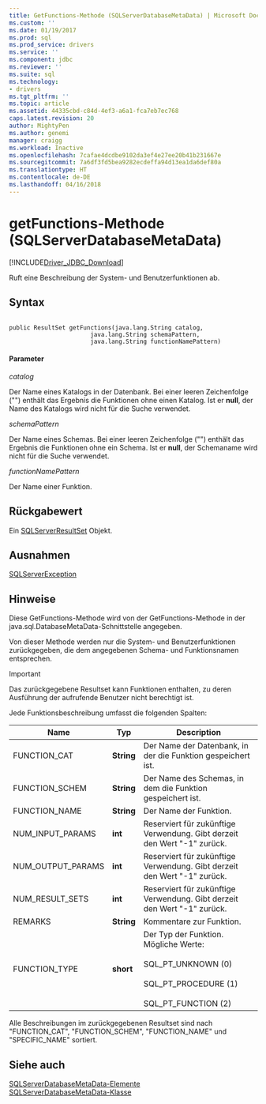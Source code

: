 ```yaml
---
title: GetFunctions-Methode (SQLServerDatabaseMetaData) | Microsoft Docs
ms.custom: ''
ms.date: 01/19/2017
ms.prod: sql
ms.prod_service: drivers
ms.service: ''
ms.component: jdbc
ms.reviewer: ''
ms.suite: sql
ms.technology:
- drivers
ms.tgt_pltfrm: ''
ms.topic: article
ms.assetid: 44335cbd-c84d-4ef3-a6a1-fca7eb7ec768
caps.latest.revision: 20
author: MightyPen
ms.author: genemi
manager: craigg
ms.workload: Inactive
ms.openlocfilehash: 7cafae4dcdbe9102da3ef4e27ee20b41b231667e
ms.sourcegitcommit: 7a6df3fd5bea9282ecdeffa94d13ea1da6def80a
ms.translationtype: HT
ms.contentlocale: de-DE
ms.lasthandoff: 04/16/2018
---
```

# <a name="getfunctions-method-sqlserverdatabasemetadata"></a>getFunctions-Methode (SQLServerDatabaseMetaData)
[!INCLUDE[Driver_JDBC_Download](../../../includes/driver_jdbc_download.md)]

  Ruft eine Beschreibung der System- und Benutzerfunktionen ab.  
  
## <a name="syntax"></a>Syntax  
  
```  
  
public ResultSet getFunctions(java.lang.String catalog,  
                       java.lang.String schemaPattern,  
                       java.lang.String functionNamePattern)  
```  
  
#### <a name="parameters"></a>Parameter  
 *catalog*  
  
 Der Name eines Katalogs in der Datenbank. Bei einer leeren Zeichenfolge ("") enthält das Ergebnis die Funktionen ohne einen Katalog. Ist er **null**, der Name des Katalogs wird nicht für die Suche verwendet.  
  
 *schemaPattern*  
  
 Der Name eines Schemas. Bei einer leeren Zeichenfolge ("") enthält das Ergebnis die Funktionen ohne ein Schema. Ist er **null**, der Schemaname wird nicht für die Suche verwendet.  
  
 *functionNamePattern*  
  
 Der Name einer Funktion.  
  
## <a name="return-value"></a>Rückgabewert  
 Ein [SQLServerResultSet](../../../connect/jdbc/reference/sqlserverresultset-class.md) Objekt.  
  
## <a name="exceptions"></a>Ausnahmen  
 [SQLServerException](../../../connect/jdbc/reference/sqlserverexception-class.md)  
  
## <a name="remarks"></a>Hinweise  
 Diese GetFunctions-Methode wird von der GetFunctions-Methode in der java.sql.DatabaseMetaData-Schnittstelle angegeben.  
  
 Von dieser Methode werden nur die System- und Benutzerfunktionen zurückgegeben, die dem angegebenen Schema- und Funktionsnamen entsprechen.  
  
> [!IMPORTANT]  
>  Das zurückgegebene Resultset kann Funktionen enthalten, zu deren Ausführung der aufrufende Benutzer nicht berechtigt ist.  
  
 Jede Funktionsbeschreibung umfasst die folgenden Spalten:  
  
|Name|Typ|Description|  
|----------|----------|-----------------|  
|FUNCTION_CAT|**String**|Der Name der Datenbank, in der die Funktion gespeichert ist.|  
|FUNCTION_SCHEM|**String**|Der Name des Schemas, in dem die Funktion gespeichert ist.|  
|FUNCTION_NAME|**String**|Der Name der Funktion.|  
|NUM_INPUT_PARAMS|**int**|Reserviert für zukünftige Verwendung. Gibt derzeit den Wert "-1" zurück.|  
|NUM_OUTPUT_PARAMS|**int**|Reserviert für zukünftige Verwendung. Gibt derzeit den Wert "-1" zurück.|  
|NUM_RESULT_SETS|**int**|Reserviert für zukünftige Verwendung. Gibt derzeit den Wert "-1" zurück.|  
|REMARKS|**String**|Kommentare zur Funktion.|  
|FUNCTION_TYPE|**short**|Der Typ der Funktion. Mögliche Werte:<br /><br /> SQL_PT_UNKNOWN (0)<br /><br /> SQL_PT_PROCEDURE (1)<br /><br /> SQL_PT_FUNCTION (2)|  
  
 Alle Beschreibungen im zurückgegebenen Resultset sind nach "FUNCTION_CAT", "FUNCTION_SCHEM", "FUNCTION_NAME" und "SPECIFIC_NAME" sortiert.  
  
## <a name="see-also"></a>Siehe auch  
 [SQLServerDatabaseMetaData-Elemente](../../../connect/jdbc/reference/sqlserverdatabasemetadata-members.md)   
 [SQLServerDatabaseMetaData-Klasse](../../../connect/jdbc/reference/sqlserverdatabasemetadata-class.md)  
  
  
